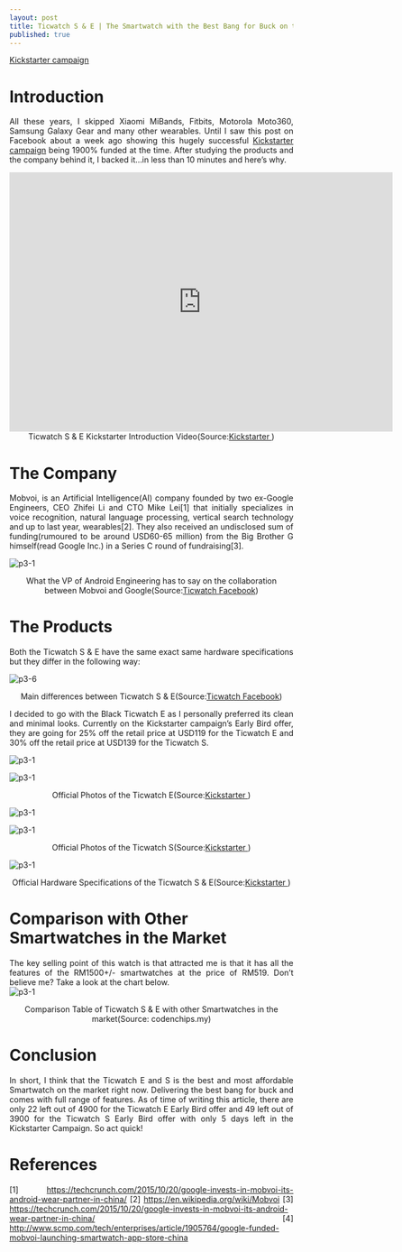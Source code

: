 ```yaml
---
layout: post
title: Ticwatch S & E | The Smartwatch with the Best Bang for Buck on the Market!
published: true
---
```


<style type="text/css">
 p {
  text-align: justify;
}

img {
    display: block;
    margin: auto;
}

iframe {
    display: block;
    margin: auto;
}
</style>
<a href="http://kck.st/2veDGbl">Kickstarter campaign</a>

# Introduction
All these years, I skipped Xiaomi MiBands, Fitbits, Motorola Moto360, Samsung Galaxy Gear and many other wearables. Until I saw this post on Facebook about a week ago showing this hugely successful <a href="http://kck.st/2veDGbl">Kickstarter campaign</a> being 1900% funded at the time. After studying the products and the company behind it, I backed it…in less than 10 minutes and here’s why. 

<iframe height="460" width="680" src="https://ksr-video.imgix.net/projects/2974380/video-797594-h264_high.mp4" frameborder="0"> </iframe>
<center>Ticwatch S & E Kickstarter Introduction Video(Source:<a href="http://kck.st/2veDGbl">Kickstarter </a>)</center>

# The Company
Mobvoi, is an ArtificiaI Intelligence(AI) company founded by two ex-Google Engineers, CEO Zhifei Li and CTO Mike Lei[1] that initially specializes in voice recognition, natural language processing, vertical search technology and up to last year, wearables[2]. They also received an undisclosed sum of funding(rumoured to be around USD60-65 million) from the Big Brother G himself(read Google Inc.) in a Series C round of fundraising[3]. 

![p3-1](/images/p3-1.png)
<center>What the VP of Android Engineering has to say on the collaboration between Mobvoi and Google(Source:<a href="https://www.facebook.com/theTicwatch/photos/a.1703193626577310.1073741828.1691150421114964/1995048850725118/?type=3&theater">Ticwatch Facebook</a>)</center>

# The Products
Both the Ticwatch S & E have the same exact same hardware specifications but they differ in the following way:

![p3-6](/images/p3-6.png)
<center>Main differences between Ticwatch S & E(Source:<a href="https://www.facebook.com/theTicwatch/photos/a.1703193626577310.1073741828.1691150421114964/1995048850725118/?type=3&theater">Ticwatch Facebook</a>)</center>

I decided to go with the Black Ticwatch E as I personally preferred its clean and minimal looks. Currently on the Kickstarter campaign’s Early Bird offer, they are going for 25% off the retail price at USD119 for the Ticwatch E and 30% off the retail price at USD139 for the Ticwatch S.

![p3-1](/images/p3-2a.png)

![p3-1](/images/p3-2b.png)
<center>Official Photos of the Ticwatch E(Source:<a href="http://kck.st/2veDGbl">Kickstarter </a>)</center>

![p3-1](/images/p3-3a.png)

![p3-1](/images/p3-3b.png)
<center>Official Photos of the Ticwatch S(Source:<a href="http://kck.st/2veDGbl">Kickstarter </a>)</center>

![p3-1](/images/p3-4.png)
<center>Official Hardware Specifications of the Ticwatch S & E(Source:<a href="http://kck.st/2veDGbl">Kickstarter </a>)</center>

# Comparison with Other Smartwatches in the Market
The key selling point of this watch is that attracted me is that it has all the features of the RM1500+/- smartwatches at the price of RM519. Don’t believe me? Take a look at the chart below.
![p3-1](/images/p3-5.png)
<center>Comparison Table of Ticwatch S & E with other Smartwatches in the market(Source: codenchips.my)</center>

# Conclusion
In short, I think that the Ticwatch E and S is the best and most affordable Smartwatch on the market right now. Delivering the best bang for buck and comes with full range of features. As of time of writing this article, there are only 22 left out of 4900 for the Ticwatch E Early Bird offer and 49 left out of 3900 for the Ticwatch S Early Bird offer with only 5 days left in the Kickstarter Campaign. So act quick!


# References
[1] https://techcrunch.com/2015/10/20/google-invests-in-mobvoi-its-android-wear-partner-in-china/
[2] https://en.wikipedia.org/wiki/Mobvoi
[3] https://techcrunch.com/2015/10/20/google-invests-in-mobvoi-its-android-wear-partner-in-china/
[4] http://www.scmp.com/tech/enterprises/article/1905764/google-funded-mobvoi-launching-smartwatch-app-store-china


